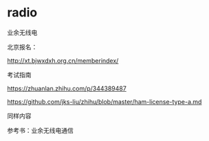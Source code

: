 # radio
业余无线电



北京报名：

http://xt.bjwxdxh.org.cn/memberindex/



考试指南

https://zhuanlan.zhihu.com/p/344389487

https://github.com/jks-liu/zhihu/blob/master/ham-license-type-a.md

同样内容



参考书：业余无线电通信
